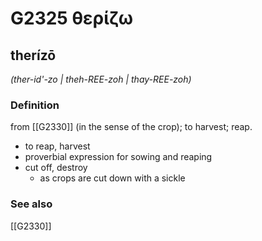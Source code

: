 # G2325 θερίζω

## therízō

_(ther-id'-zo | theh-REE-zoh | thay-REE-zoh)_

### Definition

from [[G2330]] (in the sense of the crop); to harvest; reap.

- to reap, harvest
- proverbial expression for sowing and reaping
- cut off, destroy
  - as crops are cut down with a sickle

### See also

[[G2330]]


